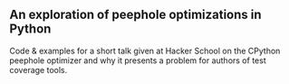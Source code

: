 ## An exploration of peephole optimizations in Python

Code & examples for a short talk given at Hacker School on the CPython peephole optimizer and why it presents a problem for authors of test coverage tools.

